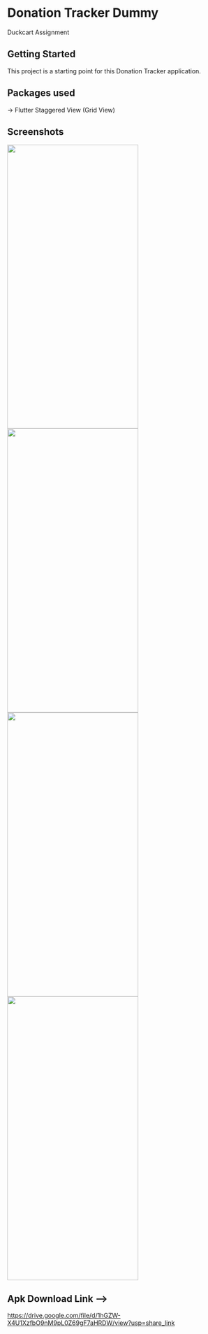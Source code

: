 # Donation Tracker Dummy

Duckcart Assignment

## Getting Started

This project is a starting point for this Donation Tracker application.

## Packages used 

-> Flutter Staggered View (Grid View)

## Screenshots
<img src="https://user-images.githubusercontent.com/97884033/206765554-98d26b20-645f-470b-ae72-f325e934b74a.jpg" width="300px" height="650px"/>
<img src="https://user-images.githubusercontent.com/97884033/206765539-4b6b3bce-8d24-4b41-ab69-82cefbd0f6d5.jpg" width="300px" height="650px"/>
<img src="https://user-images.githubusercontent.com/97884033/206765529-cb052788-ce1d-4efb-b1e3-bdd03ca37e93.jpg" width="300px" height="650px"/>
<img src="https://user-images.githubusercontent.com/97884033/206765495-f6609510-c0b0-4971-8c5b-144f858fdf10.jpg" width="300px" height="650px"/>


## Apk Download Link  -->  
https://drive.google.com/file/d/1hGZW-X4U1XzfbO9nM9pL0Z69gF7aHRDW/view?usp=share_link


